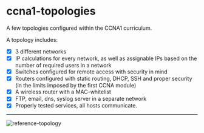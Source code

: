 # ccna1-topologies
A few topologies configured within the CCNA1 curriculum.

A topology includes: 
- [x] 3 different networks
- [x] IP calculations for every network, as well as assignable IPs based on the number of required users in a network
- [x] Switches configured for remote access with security in mind
- [x] Routers configured with static routing, DHCP, SSH and proper security (in the limits imposed by the first CCNA module)
- [x] A wireless router with a MAC-whitelist
- [x] FTP, email, dns, syslog server in a separate network
- [x] Properly tested services, all hosts communicate.

___

![reference-topology](https://github.com/octavian-diaconescu/ccna1-topologies/blob/main/img.png)
